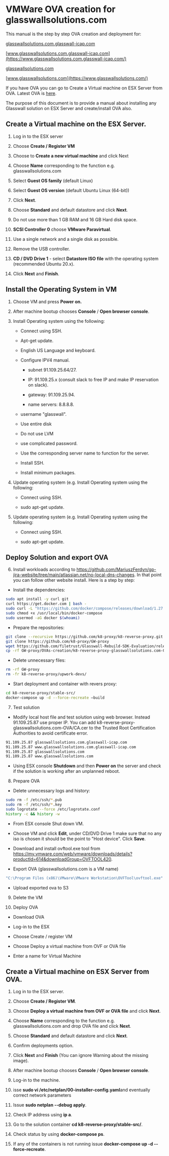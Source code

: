 # VMWare OVA creation for glasswallsolutions.com

This manual is the step by step OVA creation and deployment for:

[glasswallsolutions.com.glasswall-icap.com](https://glasswallsolutions.com.glasswall-icap.com/)

[www.glasswallsolutions.com.glasswall-icap.com](https://www.glasswallsolutions.com.glasswall-icap.com/)

[glasswallsolutions.com](https://glasswallsolutions.com/)

[www.glasswallsolutions.com](https://www.glasswallsolutions.com/)

If you have OVA you can go to Create a Virtual machine on ESX Server from OVA. Latest OVA is [here](https://hcompl-my.sharepoint.com/:u:/g/personal/mariusz_ferdyn_h_com_pl/EVOKXfdSfF9MtICrVOeIY4MBJz3S1ml3pfer6fv2M60STg?e=3at0Sd).

The purpose of this document is to provide a manual about installing any Glasswall solution on ESX Server and create/install OVA also.

## Create a Virtual machine on the ESX Server.

1.  Log in to the ESX server

2.  Choose **Create / Register VM**

3.  Choose to **Create a new virtual machine** and click Next

4.  Choose **Name** corresponding to the function e.g. glasswallsolutions.com

5.  Select **Guest OS family** (default Linux)

6.  Select **Guest OS version** (default Ubuntu Linux (64-bit))

7.  Click **Next**.

8.  Choose **Standard** and default datastore and click **Next**.

9.  Do not use more than 1 GB RAM and 16 GB Hard disk space.

10. **SCSI Controller 0** choose **VMware Paravirtual**.

11. Use a single network and a single disk as possible.

12. Remove the USB controller.

13. **CD / DVD Drive 1** - select **Datastore ISO file** with the operating system (recommended Ubuntu 20.x).

14. Click **Next** and **Finish**.

## Install the Operating System in VM

1.  Choose VM and press **Power on.**

2.  After machine bootup chooses **Console** / **Open browser console**.

3.  Install Operating system using the following:

    -   Connect using SSH.

    -   Apt-get update.

    -   English US Language and keyboard.

    -   Configure IPV4 manual.

        -   subnet 91.109.25.64/27.

        -   IP: 91.109.25.x (consult slack to free IP and make IP
            reservation on slack).

        -   gateway: 91.109.25.94.

        -   name servers: 8.8.8.8.

    -   username "glasswall".

    -   Use entire disk

    -   Do not use LVM

    -   use complicated password.

    -   Use the corresponding server name to function for the server.

    -   Install SSH.

    -   Install minimum packages.

4.  Update operating system (e.g. Install Operating system using the following:

    -   Connect using SSH.

    -   sudo apt-get update.

5.  Update operating system (e.g. Install Operating system using the following:

    -   Connect using SSH.

    -   sudo apt-get update.

## Deploy Solution and export OVA

6.  Install workloads according to <https://github.com/MariuszFerdyn/gp-jira-website/tree/main/atlassian.net/no-local-dns-changes>. In that point you can follow other website install. Here is a step by step:

-   Install the dependencies:
```bash
sudo apt install -y curl git
curl https://get.docker.com | bash -
sudo curl -L "https://github.com/docker/compose/releases/download/1.27.4/docker-compose-$(uname -s)-$(uname -m)" -o /usr/local/bin/docker-compose
sudo chmod +x /usr/local/bin/docker-compose
sudo usermod -aG docker $(whoami)
```
-   Prepare the repositories:
```bash
git clone --recursive https://github.com/k8-proxy/k8-reverse-proxy.git
git clone https://github.com/k8-proxy/GW-proxy
wget https://github.com/filetrust/Glasswall-Rebuild-SDK-Evaluation/releases/download/1.117/libglasswall.classic.so -O k8-reverse-proxy/stable-src/c-icap/Glasswall-Rebuild-SDK-Evaluation/Linux/Library/libglasswall.classic.so
cp -rf GW-proxy/OVAs-creation/k8-reverse-proxy-glasswallsolutions.com-OVA/* k8-reverse-proxy/stable-src/
```
-   Delete unnecessary files:
```bash
rm -rf GW-proxy
rm -fr k8-reverse-proxy/upwork-devs/
```
-   Start deployment and container with revers proxy:
```bash
cd k8-reverse-proxy/stable-src/
docker-compose up -d --force-recreate –build
```
7.  Test solution

-   Modify local host file and test solution using web browser. Instead 91.109.25.87 use proper IP. You can add k8-reverse-proxy-glasswallsolutions.com-OVA/CA.cer to the Trusted Root Certification Authorities to avoid certificate error.
```bash
91.109.25.87 glasswallsolutions.com.glasswall-icap.com
91.109.25.87 www.glasswallsolutions.com.glasswall-icap.com
91.109.25.87 glasswallsolutions.com
91.109.25.87 www.glasswallsolutions.com
```
-   Using ESX console **Shutdown** and then **Power on** the server and check if the solution is working after an unplanned reboot.

8.  Prepare OVA

-   Delete unnecessary logs and history:
```bash
sudo rm -f /etc/ssh/*.pub
sudo rm -f /etc/ssh/*.key
sudo logrotate --force /etc/logrotate.conf
history -c && history -w

```

-   From ESX console Shut down VM.

-   Choose VM and click **Edit**, under CD/DVD Drive 1 make sure that no any iso is chosen it should be the point to "Host device". Click **Save**.

-   Download and install ovftool.exe tool from
    <https://my.vmware.com/web/vmware/downloads/details?productId=614&downloadGroup=OVFTOOL420>.

-   Export OVA (glasswallsolutions.com is a VM name)
```bash
"C:\Program Files (x86)\VMware\VMware Workstation\OVFTool\ovftool.exe" vi://esxi01.glasswall-icap.com/glasswallsolutions.com glasswallsolutions.com.ova
```
-   Upload exported ova to S3

9.  Delete the VM

10. Deploy OVA

-   Download OVA

-   Log-in to the ESX

-   Choose Create / register VM

-   Choose Deploy a virtual machine from OVF or OVA file

-   Enter a name for Virtual Machine

## Create a Virtual machine on ESX Server from OVA.

1.  Log in to the ESX server.

2.  Choose **Create / Register VM**.

3.  Choose **Deploy a virtual machine from OVF or OVA file** and click **Next**.

4.  Choose **Name** corresponding to the function e.g. glasswallsolutions.com and drop OVA file and click **Next**.

5.  Choose **Standard** and default datastore and click **Next**.

6.  Confirm deployments option.

7.  Click **Next** and **Finish** (You can ignore Warning about the
    missing image).

8.  After machine bootup chooses **Console** / **Open browser console**.

9.  Log-in to the machine.

10. isse **sudo vi /etc/netplan/00-installer-config.yaml**and eventually correct network parameters

11. Issue **sudo netplan --debug apply**.

12. Check IP address using **ip a**.

13. Go to the solution container **cd k8-reverse-proxy/stable-src/**.

14. Check status by using **docker-compose ps**.

15. If any of the containers is not running issue **docker-compose up -d --force-recreate**.
